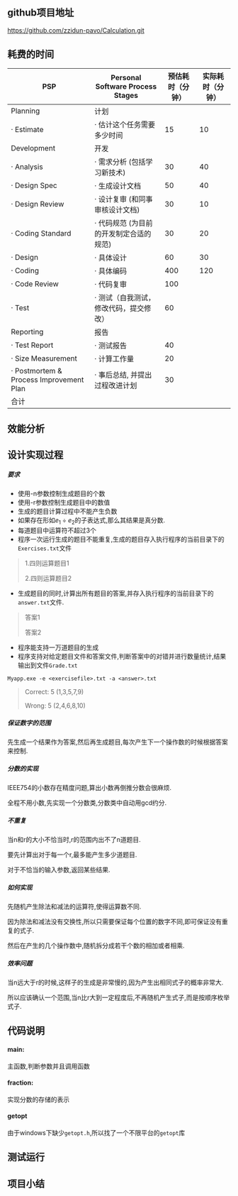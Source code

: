 ## github项目地址

https://github.com/zzidun-pavo/Calculation.git

## 耗费的时间

| PSP                                     | Personal Software Process Stages        | 预估耗时（分钟） | 实际耗时（分钟） |
| --------------------------------------- | --------------------------------------- | ---------------- | ---------------- |
| Planning                                | 计划                                    |                  |                  |
| · Estimate                              | · 估计这个任务需要多少时间              | 15               | 10               |
| Development                             | 开发                                    |                  |                  |
| · Analysis                              | · 需求分析 (包括学习新技术)             | 30               | 40               |
| · Design Spec                           | · 生成设计文档                          | 50               | 40               |
| · Design Review                         | · 设计复审 (和同事审核设计文档)         | 30               | 10               |
| · Coding Standard                       | · 代码规范 (为目前的开发制定合适的规范) | 30               | 20               |
| · Design                                | · 具体设计                              | 60               | 30               |
| · Coding                                | · 具体编码                              | 400              | 120              |
| · Code Review                           | · 代码复审                              | 100              |                  |
| · Test                                  | · 测试（自我测试，修改代码，提交修改）  | 60               |                  |
| Reporting                               | 报告                                    |                  |                  |
| · Test Report                           | · 测试报告                              | 40               |                  |
| · Size Measurement                      | · 计算工作量                            | 20               |                  |
| · Postmortem & Process Improvement Plan | · 事后总结, 并提出过程改进计划          | 30               |                  |
| 合计                                    |                                         |                  |                  |

## 效能分析



## 设计实现过程

##### 要求

* 使用-n参数控制生成题目的个数
* 使用-r参数控制生成题目中的数值
* 生成的题目计算过程中不能产生负数
* 如果存在形如$e_1\div e_2$的子表达式,那么其结果是真分数.
* 每道题目中运算符不超过3个
* 程序一次运行生成的题目不能重复,生成的题目存入执行程序的当前目录下的`Exercises.txt`文件

>1.四则运算题目1
>
>2.四则运算题目2

* 生成题目的同时,计算出所有题目的答案,并存入执行程序的当前目录下的`answer.txt`文件.

> 答案1
>
> 答案2

* 程序能支持一万道题目的生成
* 程序支持对给定题目文件和答案文件,判断答案中的对错并进行数量统计,结果输出到文件`Grade.txt`

``` shell
Myapp.exe -e <exercisefile>.txt -a <answer>.txt
```

> Correct: 5 (1,3,5,7,9)
>
> Wrong: 5 (2,4,6,8,10)



##### 保证数字的范围

先生成一个结果作为答案,然后再生成题目,每次产生下一个操作数的时候根据答案来控制.

##### 分数的实现

IEEE754的小数存在精度问题,算出小数再倒推分数会很麻烦.

全程不用小数,先实现一个分数类,分数类中自动用gcd约分.

##### 不重复

当n和r的大小不恰当时,r的范围内出不了n道题目.

要先计算出对于每一个r,最多能产生多少道题目.

对于不恰当的输入参数,返回某些结果.

##### 如何实现

先随机产生除法和减法的运算符,使得运算数不同.

因为除法和减法没有交换性,所以只需要保证每个位置的数字不同,即可保证没有重复的式子.

然后在产生的几个操作数中,随机拆分成若干个数的相加或者相乘.

##### 效率问题

当n远大于r的时候,这样子的生成是非常慢的,因为产生出相同式子的概率非常大.

所以应该确认一个范围,当n比r大到一定程度后,不再随机产生式子,而是按顺序枚举式子.



## 代码说明

#### main:

主函数,判断参数并且调用函数

#### fraction:

实现分数的存储的表示

#### getopt

由于windows下缺少`getopt.h`,所以找了一个不限平台的`getopt`库





## 测试运行



## 项目小结





